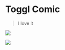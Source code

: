 # Toggl Comic
> I love it

![](https://crm365site.files.wordpress.com/2018/02/software-development-methods-explained-with-cars-toggl-infographic-02.jpg)

![](https://toggl.com/blog/wp-content/uploads/2020/06/unnamed-file-1.jpg)
